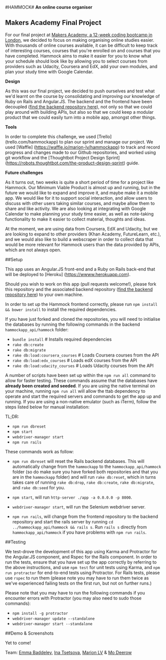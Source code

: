 #HAMMOCK#
**An online course organiser**

## Makers Academy Final Project

For our final project at [Makers Academy, a 12-week coding bootcamp in London](http://www.makersacademy.com/), we decided to focus on making organising online studies easier. With thousands of online courses available, it can be difficult to keep track of interesting courses, courses that you're enrolled on and courses that you have completed. Hammock aims to make it easier for you to know what your schedule should look like by allowing you to select courses from providers such as Udacity, Coursera and EdX, add your own modules, and plan your study time with Google Calendar.

**Design**

As this was our final project, we decided to push ourselves and test what we'd learnt on the course by consolidating and improving our knowledge of Ruby on Rails and Angular.JS. The backend and the frontend have been decoupled ([find the backend repository here](https://github.com/marion-lv/hammockapp_api)), not only so that we could play around with building APIs, but also so that we could keep a modular product that we could easily turn into a mobile app, amongst other things.

**Tools**

In order to complete this challenge, we used [Trello] (trello.com/hammockapp) to plan our sprint and manage our project. We used [Waffle] (https://waffle.io/marion-lv/hammockapp) to track and record progress and changes made to our Github repositories, and worked using git workflow and the [Thoughtbot Project Design Sprint] (https://robots.thoughtbot.com/the-product-design-sprint) guide.

**Future challenges**

As it turns out, two weeks is quite a short period of time for a project like Hammock. Our Minimum Viable Product is almost up and running, but in the future we would like to expand and improve it, and maybe make it a mobile app. We would like for it to support social interaction, and allow users to discuss with other users taking similar courses, and maybe allow them to share and like activity. We are also looking at integrating with Google Calendar to make planning your study time easier, as well as note-taking functionality to make it easier to collect material, thoughts and ideas. 

At the moment, we are using data from Coursera, EdX and Udacity, but we are looking to expand to other providers (Khan Academy, FutureLearn, etc.), and we would also like to build a webscraper in order to collect data that would be more relevant for Hammock users than the data provided by APIs, which are not always open.

##Setup

This app uses an Angular.JS front-end and a Ruby on Rails back-end that will be deployed to [Heroku] (https://wwww.herokuapp.com). 

Should you wish to work on this app (pull requests welcome!), please fork this repository and the associated backend repository ([find the backend repository here](https://github.com/marion-lv/hammockapp_api)) to your own machine. 

In order to set up the Hammock frontend correctly, please run `npm install && bower install` to install the required dependencies. 

If you have just forked and cloned the repositories, you will need to initialise the databases by running the following commands in the backend `hammockapp_api/hammock` folder:

- `bundle install`                          # Installs required dependencies
- `rake db:create`
- `rake db:migrate`
- `rake db:load:coursera_courses`           # Loads Coursera courses from the API
- `rake db:load:edx_courses`                # Loads edX courses from the API
- `rake db:load:udacity_courses`            # Loads Udacity courses from the API

A number of scripts have been set up within the `npm run all` command to allow for faster testing. These commands assume that the databases have **already been created and seeded**. If you are using the native terminal on your machine, running `npm run all` will allow the ttab dependency to operate and start the required servers and commands to get the app up and running. If you are using a non-native emulator (such as iTerm), follow the steps listed below for manual installation:

TL;DR:

- `npm run dbreset`
- `npm start`
- `webdriver-manager start`
- `npm run rails`

These commands work as follow:

- `npm run dbreset` will reset the Rails backend databases. This will automatically change from the `hammockapp` to the `hammockapp_api/hammock` folder (so do make sure you have forked both repositories and that you are in the `hammockapp` folder) and will run `rake db:reset`, which in turns takes care of running `rake db:drop`, `rake db:create`, `rake db:migrate`, and `rake db:seed` for you.

- `npm start`, will run `http-server ./app -a 0.0.0.0 -p 8000`.

- `webdriver-manager start`, will run the Selenium webdriver server.

- `npm run rails`, will change from the frontend repository to the backend repository and start the rails server by running `cd ../hammockapp_api/hammock && rails s`. Run `rails s` directly from `hammockapp_api/hammock` if you have problems with `npm run rails`.

##Testing

We test-drove the development of this app using Karma and Protractor for the Angular.JS component, and Rspec for the Rails component. In order to run the tests, ensure that you have set up the app correctly by referring to the above instructions, and use `npm test` for unit tests using Karma, and `npm run protractor` for end-to-end tests using Protractor. For Rails tests, please use `rspec` to run them (please note you may have to run them twice as we've experienced failing tests on the first run, but not on further runs.)

Please note that you may have to run the following commands if you encounter errors with Protractor (you may also need to sudo those commands):

* `npm install -g protractor`
* `webdriver-manager update --standalone`
* `webdriver-manager start --standalone`

##Demo & Screenshots

Yet to come! 

Team:
[Emma Baddeley](https://github.com/esbaddeley), [Ina Tsetsova](https://github.com/tsetsova), [Marion LV](https://github.com/marion-lv) & [Mo Deerow](https://github.com/mdee123)
